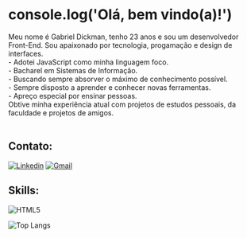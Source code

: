 # console.log('Olá, bem vindo(a)!')

<div>
  Meu nome é Gabriel Dickman, tenho 23 anos e sou um desenvolvedor Front-End. Sou apaixonado por tecnologia, progamação e design de interfaces.<br>
  - Adotei JavaScript como minha linguagem foco. <br>
  - Bacharel em Sistemas de Informação. <br>
  - Buscando sempre absorver o máximo de conhecimento possível.  <br>
  - Sempre disposto a aprender e conhecer novas ferramentas. <br>
  - Apreço especial por ensinar pessoas. <br>
  Obtive minha experiência atual com projetos de estudos pessoais, da faculdade e projetos de amigos.
</div>

<br>

## Contato:

[![Linkedin](https://img.shields.io/badge/LinkedIn-0077B5?style=for-the-badge&logo=linkedin&logoColor=white
)](https://www.linkedin.com/in/gabriel-dickman-04b6a424b/)
[![Gmail](https://img.shields.io/badge/Gmail-D14836?style=for-the-badge&logo=gmail&logoColor=white)](mailto:gabrieldickman33@gmail.com)
<br>

## Skills:

![HTML5](https://img.shields.io/logo/HTML5-E34F26?style=for-the-badge&logo=html5&logoColor=white)


![Top Langs](https://github-readme-stats.vercel.app/api/top-langs/?username=gabrieldickman&layout=compact)



